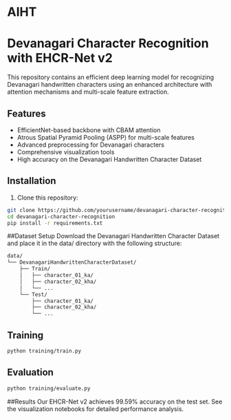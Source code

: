 # AIHT
# Devanagari Character Recognition with EHCR-Net v2

This repository contains an efficient deep learning model for recognizing Devanagari handwritten characters using an enhanced architecture with attention mechanisms and multi-scale feature extraction.

## Features

- EfficientNet-based backbone with CBAM attention
- Atrous Spatial Pyramid Pooling (ASPP) for multi-scale features
- Advanced preprocessing for Devanagari characters
- Comprehensive visualization tools
- High accuracy on the Devanagari Handwritten Character Dataset

## Installation

1. Clone this repository:
```bash
git clone https://github.com/yourusername/devanagari-character-recognition.git
cd devanagari-character-recognition
pip install -r requirements.txt
```

##Dataset Setup
Download the Devanagari Handwritten Character Dataset and place it in the data/ directory with the following structure:

```bash
data/
└── DevanagariHandwrittenCharacterDataset/
    ├── Train/
    │   ├── character_01_ka/
    │   ├── character_02_kha/
    │   └── ...
    └── Test/
        ├── character_01_ka/
        ├── character_02_kha/
        └── ...
```

## Training 
```bash
python training/train.py
```

## Evaluation
```bash
python training/evaluate.py
```

##Results
Our EHCR-Net v2 achieves 99.59% accuracy on the test set. See the visualization notebooks for detailed performance analysis.
